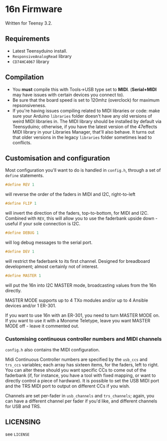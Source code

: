 # 16n Firmware

Written for Teensy 3.2.

## Requirements

- Latest Teensyduino install.
- `ResponsiveAnalogRead` library
- `CD74HC4067` library

## Compilation

- You **must** compile this with Tools->USB type set to **MIDI**. (**Serial+MIDI** may have issues with certain devices you connect to).
- Be sure that the board speed is set to 120mhz (overclock) for maximum repsonsiveness.
- If you're having issues compiling related to MIDI libraries or code: make sure your Arduino `libraries` folder doesn't have any old versions of weird MIDI libraries in. The MIDI library should be installed by default via Teensyduino; otherwise, if you have the latest version of the 47effects MIDI library in your Libraries Manager, that'll also behave. It turns out that older versions in the legacy `libraries` folder sometimes lead to conflicts.

## Customisation and configuration

Most configuration you'll want to do is handled in `config.h`, through a set of `define` statements.

```C
#define REV 1
```

will reverse the order of the faders in MIDI and I2C, right-to-left

```C
#define FLIP 1
```

will invert the direction of the faders, top-to-bottom, for MIDI and I2C. Combined with `REV`, this will allow you to use the faderbank upside down - useful if your sole connection is I2C.

```C
#define DEBUG 1
```

will log debug messages to the serial port.

```C
#define DEV 1
```

will restrict the faderbank to its first channel. Designed for breadboard development; almost certainly not of interest.

```C
#define MASTER 1
```

will put the 16n into I2C MASTER mode, broadcasting values from the 16n directly.

MASTER MODE supports up to 4 TXo modules and/or up to 4 Ansible devices and/or 1 ER-301.

If you want to use 16n with an ER-301, you need to turn MASTER MODE on. If you want to use it with a Monome Teletype, leave you want MASTER MODE off - leave it commented out.

### Customising continuous controller numbers and MIDI channels

`config.h` also contains the MIDI configuration.

Midi Continuous Controller numbers are specified by the `usb_ccs` and `trs_ccs` variables; each array has sixteen items, for the faders, left to right. You can alter these should you want specific CCs to come out of the faderbank (if, for instance, you have a tool with fixed mapping, or want to directly control a piece of hardware). It is possible to set the USB MIDI port and the TRS MIDI port to output on different CCs if you wish.

Channels are set per-fader in `usb_channels` and `trs_channels`; again, you can have a different channel per fader if you'd like, and different channels for USB and TRS.

## LICENSING

see `LICENSE`

